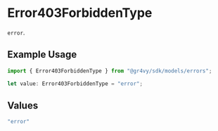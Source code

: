 # Error403ForbiddenType

`error`.

## Example Usage

```typescript
import { Error403ForbiddenType } from "@gr4vy/sdk/models/errors";

let value: Error403ForbiddenType = "error";
```

## Values

```typescript
"error"
```
